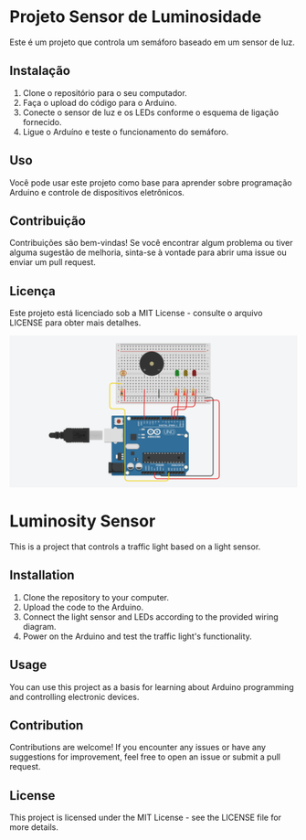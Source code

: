 # Projeto Sensor de Luminosidade

Este é um projeto que controla um semáforo baseado em um sensor de luz.

## Instalação

1. Clone o repositório para o seu computador.
2. Faça o upload do código para o Arduino.
3. Conecte o sensor de luz e os LEDs conforme o esquema de ligação fornecido.
4. Ligue o Arduíno e teste o funcionamento do semáforo.

## Uso

Você pode usar este projeto como base para aprender sobre programação Arduino e controle de dispositivos eletrônicos.

## Contribuição

Contribuições são bem-vindas! Se você encontrar algum problema ou tiver alguma sugestão de melhoria, sinta-se à vontade para abrir uma issue ou enviar um pull request.

## Licença

Este projeto está licenciado sob a MIT License - consulte o arquivo LICENSE para obter mais detalhes.

![Diagrma do projeto](./img/diagrama-cp1.png)

# Luminosity Sensor

This is a project that controls a traffic light based on a light sensor.

## Installation

1. Clone the repository to your computer.
2. Upload the code to the Arduino.
3. Connect the light sensor and LEDs according to the provided wiring diagram.
4. Power on the Arduino and test the traffic light's functionality.

## Usage

You can use this project as a basis for learning about Arduino programming and controlling electronic devices.

## Contribution

Contributions are welcome! If you encounter any issues or have any suggestions for improvement, feel free to open an issue or submit a pull request.

## License

This project is licensed under the MIT License - see the LICENSE file for more details.
